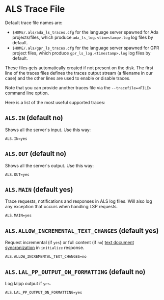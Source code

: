 # ALS Trace File

Default trace file names are:

* `$HOME/.als/ada_ls_traces.cfg` for the language server spawned for Ada projects/files, which produce `ada_ls_log.<timestamp>.log` log files by default.
* `$HOME/.als/gpr_ls_traces.cfg` for the language server spawned for GPR project files, which produce `gpr_ls_log.<timestamp>.log` log files by default.

These files gets automatically created if not present on the disk. The first line of the
traces files defines the traces output stream (a filename in our case) and the other
lines are used to enable or disable traces.

Note that you can provide another traces file via the `--tracefile=<FILE>` command line option.

Here is a list of the most useful supported traces:

## `ALS.IN` (default no)
Shows all the server's input. Use this way:

    ALS.IN=yes

## `ALS.OUT` (default no)
Shows all the server's output. Use this way:

    ALS.OUT=yes

## `ALS.MAIN` (default yes)
Trace requests, notifications and responses in ALS log files. Will
also log any exception that occurs when handling LSP requests.

    ALS.MAIN=yes

## `ALS.ALLOW_INCREMENTAL_TEXT_CHANGES` (default yes)
Request incremental (if `yes`) or full content (if `no`)
[text document syncronization](https://microsoft.github.io/language-server-protocol/specification#textDocument_synchronization)
in `initialize` response.

    ALS.ALLOW_INCREMENTAL_TEXT_CHANGES=no

## `ALS.LAL_PP_OUTPUT_ON_FORMATTING` (default no)
Log lalpp output if `yes`.

    ALS.LAL_PP_OUTPUT_ON_FORMATTING=yes
